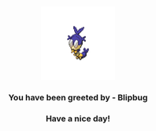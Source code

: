 <p align="center">
    <img src="https://raw.githubusercontent.com/PokeAPI/sprites/master/sprites/pokemon/824.png" width="150" height="150">
</p>
<h3 align="center">You have been greeted by - <b>Blipbug</b></h3>
<h3 align="center">Have a nice day!</h3>

